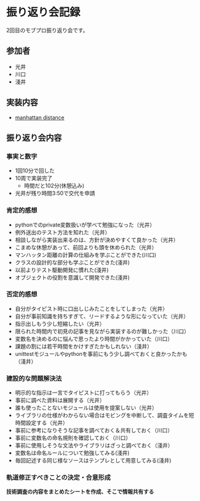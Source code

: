 # 振り返り会記録

2回目のモブプロ振り返り会です。

## 参加者

- 光井
- 川口
- 淺井

## 実装内容

- [manhattan distance](https://codingdojo.org/kata/manhattan-distance/)

## 振り返り会内容

### 事実と数字

- 1回10分で回した
- 10周で実装完了
  - 時間だと102分(休憩込み)
- 光井が残り時間3:50で交代を申請

### 肯定的感想

- pythonでのprivate変数扱いが学べて勉強になった（光井）
- 例外送出のテスト方法を知れた（光井）
- 相談しながら実装出来るのは、方針が決めやすくて良かった（光井）
- こまめな休憩があって、前回よりも頭を休められた（光井）
- マンハッタン距離の計算の仕組みを学ぶことができた(川口)
- クラスの設計的な部分も学ぶことができた(淺井)
- 以前よりテスト駆動開発に慣れた(淺井)
- オブジェクトの役割を意識して開発できた(淺井)

### 否定的感想

- 自分がタイピスト時に口出しじみたことをしてしまった（光井）
- 自分が事前知識を持ちすぎて、リードするような形になっていた（光井）
- 指示出しもう少し短縮したい（光井）　
- 限られた時間内で初見の記事を見ながら実装するのが難しかった（川口）
- 変数名を決めるのに悩んで思ったより時間がかかっていた（川口）
- 課題の割には若干時間をかけすぎたかもしれない（淺井）
- unittestモジュールやpythonを事前にもう少し調べておくと良かったかも（淺井）

### 建設的な問題解決法


- 明示的な指示は一言でタイピストに打ってもらう（光井）
- 事前に調べた資料は展開する（光井）
- 誰も使ったことないモジュールは使用を提案しない（光井）
- ライブラリの仕様がわからない場合はモビングを中断して、調査タイムを短時間設定する（光井）　
- 事前に参考になりそうな記事を調べておく＆共有しておく（川口）
- 事前に変数名の命名規則を確認しておく（川口）
- 事前に使用しそうな文法やライブラリはざっと調べておく（淺井）
- 変数名は命名ルールについて勉強してみる(淺井)
- 毎回記述する同じ様なソースはテンプレとして用意してみる(淺井)

### 軌道修正すべきことの決定・合意形成

**技術調査の内容をまとめたシートを作成、そこで情報共有する**
